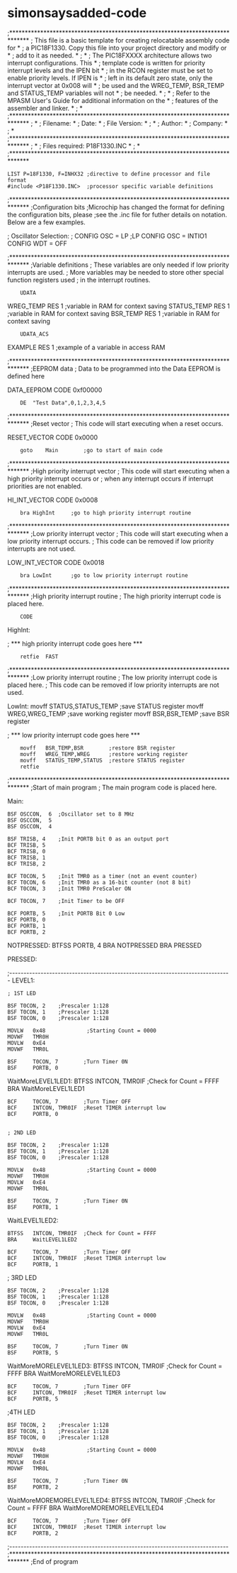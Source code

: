 # simonsaysadded-code
;******************************************************************************
;   This file is a basic template for creating relocatable assembly code for  *
;   a PIC18F1330. Copy this file into your project directory and modify or    *
;   add to it as needed.                                                      *
;                                                                             *
;   The PIC18FXXXX architecture allows two interrupt configurations. This     *
;   template code is written for priority interrupt levels and the IPEN bit   *
;   in the RCON register must be set to enable priority levels. If IPEN is    *
;   left in its default zero state, only the interrupt vector at 0x008 will   *
;   be used and the WREG_TEMP, BSR_TEMP and STATUS_TEMP variables will not    *
;   be needed.                                                                *
;                                                                             *
;   Refer to the MPASM User's Guide for additional information on the         *
;   features of the assembler and linker.                                     *
;                                                                             *
;******************************************************************************
;                                                                             *
;    Filename:                                                                *
;    Date:                                                                    *
;    File Version:                                                            *
;                                                                             *
;    Author:                                                                  *
;    Company:                                                                 *
;                                                                             * 
;******************************************************************************
;                                                                             *
;    Files required: P18F1330.INC                                             *
;                                                                             *
;******************************************************************************

	LIST P=18F1330, F=INHX32 ;directive to define processor and file format
	#include <P18F1330.INC>	 ;processor specific variable definitions

;******************************************************************************
;Configuration bits
;Microchip has changed the format for defining the configuration bits, please 
;see the .inc file for futher details on notation.  Below are a few examples.



;   Oscillator Selection:
;    CONFIG	OSC = LP             ;LP
     CONFIG  OSC = INTIO1
     CONFIG  WDT = OFF



;******************************************************************************
;Variable definitions
; These variables are only needed if low priority interrupts are used. 
; More variables may be needed to store other special function registers used
; in the interrupt routines.

		UDATA

WREG_TEMP	RES	1	;variable in RAM for context saving 
STATUS_TEMP	RES	1	;variable in RAM for context saving
BSR_TEMP	RES	1	;variable in RAM for context saving

		UDATA_ACS

EXAMPLE		RES	1	;example of a variable in access RAM

;******************************************************************************
;EEPROM data
; Data to be programmed into the Data EEPROM is defined here

DATA_EEPROM	CODE	0xf00000

		DE	"Test Data",0,1,2,3,4,5

;******************************************************************************
;Reset vector
; This code will start executing when a reset occurs.

RESET_VECTOR	CODE	0x0000

		goto	Main		;go to start of main code

;******************************************************************************
;High priority interrupt vector
; This code will start executing when a high priority interrupt occurs or
; when any interrupt occurs if interrupt priorities are not enabled.

HI_INT_VECTOR	CODE	0x0008

		bra	HighInt		;go to high priority interrupt routine

;******************************************************************************
;Low priority interrupt vector
; This code will start executing when a low priority interrupt occurs.
; This code can be removed if low priority interrupts are not used.

LOW_INT_VECTOR	CODE	0x0018

		bra	LowInt		;go to low priority interrupt routine

;******************************************************************************
;High priority interrupt routine
; The high priority interrupt code is placed here.

		CODE

HighInt:

;	*** high priority interrupt code goes here ***


		retfie	FAST

;******************************************************************************
;Low priority interrupt routine
; The low priority interrupt code is placed here.
; This code can be removed if low priority interrupts are not used.

LowInt:
		movff	STATUS,STATUS_TEMP	;save STATUS register
		movff	WREG,WREG_TEMP		;save working register
		movff	BSR,BSR_TEMP		;save BSR register

;	*** low priority interrupt code goes here ***


		movff	BSR_TEMP,BSR		;restore BSR register
		movff	WREG_TEMP,WREG		;restore working register
		movff	STATUS_TEMP,STATUS	;restore STATUS register
		retfie

;******************************************************************************
;Start of main program
; The main program code is placed here.

Main:

    BSF OSCCON,  6  ;Oscillator set to 8 MHz
    BSF OSCCON,  5
    BSF OSCCON,  4

    BSF TRISB, 4    ;Init PORTB bit 0 as an output port
    BCF TRISB, 5
    BCF TRISB, 0
    BCF TRISB, 1
    BCF TRISB, 2

    BCF T0CON, 5    ;Init TMR0 as a timer (not an event counter)
    BCF T0CON, 6    ;Init TMR0 as a 16-bit counter (not 8 bit)
    BCF T0CON, 3    ;Init TMR0 PreScaler ON

    BCF T0CON, 7    ;Init Timer to be OFF

    BCF PORTB, 5    ;Init PORTB Bit 0 Low
    BCF PORTB, 0
    BCF PORTB, 1
    BCF PORTB, 2

NOTPRESSED:
BTFSS PORTB, 4
BRA NOTPRESSED
BRA PRESSED

PRESSED:

;------------------------------------------------------------------------------
LEVEL1:

    ; 1ST LED

    BSF T0CON, 2    ;Prescaler 1:128
    BSF T0CON, 1    ;Prescaler 1:128
    BSF T0CON, 0    ;Prescaler 1:128

    MOVLW   0x48             ;Starting Count = 0000
    MOVWF   TMR0H
    MOVLW   0xE4
    MOVWF   TMR0L
    
    BSF     T0CON, 7        ;Turn Timer 0N
    BSF     PORTB, 0

WaitMoreLEVEL1LED1:
    BTFSS   INTCON, TMR0IF  ;Check for Count = FFFF
    BRA     WaitMoreLEVEL1LED1
    
    BCF     T0CON, 7        ;Turn Timer OFF
    BCF     INTCON, TMR0IF  ;Reset TIMER interrupt low
    BCF     PORTB, 0


    ; 2ND LED

    BSF T0CON, 2    ;Prescaler 1:128
    BSF T0CON, 1    ;Prescaler 1:128
    BSF T0CON, 0    ;Prescaler 1:128

    MOVLW   0x48             ;Starting Count = 0000
    MOVWF   TMR0H
    MOVLW   0xE4
    MOVWF   TMR0L

    BSF     T0CON, 7        ;Turn Timer 0N
    BSF     PORTB, 1

WaitLEVEL1LED2:

    BTFSS   INTCON, TMR0IF  ;Check for Count = FFFF
    BRA     WaitLEVEL1LED2

    BCF     T0CON, 7        ;Turn Timer OFF
    BCF     INTCON, TMR0IF  ;Reset TIMER interrupt low
    BCF     PORTB, 1

; 3RD LED

    BSF T0CON, 2    ;Prescaler 1:128
    BSF T0CON, 1    ;Prescaler 1:128
    BSF T0CON, 0    ;Prescaler 1:128

    MOVLW   0x48             ;Starting Count = 0000
    MOVWF   TMR0H
    MOVLW   0xE4
    MOVWF   TMR0L

    BSF     T0CON, 7        ;Turn Timer 0N
    BSF     PORTB, 5

WaitMoreMORELEVEL1LED3:
    BTFSS   INTCON, TMR0IF  ;Check for Count = FFFF
    BRA     WaitMoreMORELEVEL1LED3

    BCF     T0CON, 7        ;Turn Timer OFF
    BCF     INTCON, TMR0IF  ;Reset TIMER interrupt low
    BCF     PORTB, 5

;4TH LED

    BSF T0CON, 2    ;Prescaler 1:128
    BSF T0CON, 1    ;Prescaler 1:128
    BSF T0CON, 0    ;Prescaler 1:128

    MOVLW   0x48             ;Starting Count = 0000
    MOVWF   TMR0H
    MOVLW   0xE4
    MOVWF   TMR0L

    BSF     T0CON, 7        ;Turn Timer 0N
    BSF     PORTB, 2

WaitMoreMOREMORELEVEL1LED4:
    BTFSS   INTCON, TMR0IF  ;Check for Count = FFFF
    BRA     WaitMoreMOREMORELEVEL1LED4

    BCF     T0CON, 7        ;Turn Timer OFF
    BCF     INTCON, TMR0IF  ;Reset TIMER interrupt low
    BCF     PORTB, 2
;-----------------------------------------------------------------------------
;******************************************************************************
;End of program
